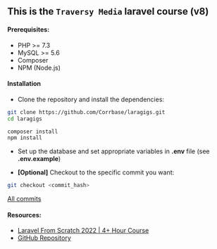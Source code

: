 
## This is the `Traversy Media` laravel course (v8)



#### Prerequisites:

- PHP >= 7.3
- MySQL >= 5.6
- Composer
- NPM (Node.js)


#### Installation

- Clone the repository and install the dependencies:
```bash
git clone https://github.com/Corrbase/laragigs.git
cd laragigs

composer install
npm install
```

- Set up the database and set appropriate variables in **.env** file (see **.env.example**)

- **[Optional]** Checkout to the specific commit you want:
```bash
git checkout <commit_hash>
```

[All commits](https://github.com/Corrbase/laragigs/commits/master)

#### 



#### Resources:

- [Laravel From Scratch 2022 | 4+ Hour Course](https://www.youtube.com/watch?v=MYyJ4PuL4pY)
- [GitHub Repository](https://github.com/bradtraversy/laragigs)
